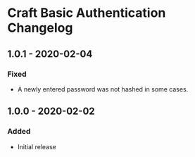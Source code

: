# Craft Basic Authentication Changelog

## 1.0.1 - 2020-02-04
### Fixed
- A newly entered password was not hashed in some cases.

## 1.0.0 - 2020-02-02
### Added
- Initial release
